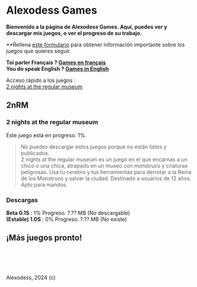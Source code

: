 # Alexodess Games
**Bienvenido a la página de Alexodess Games. Aquí, puedes ver y descargar mis juegos, o ver el progreso de su trabajo.**

**Rellena [este formulario](/sub.html) para obtener información importante sobre los juegos que quieres seguir.

**Toi parler Français ? [Games en français](/fr.md)**\
**You do speak English ? [Games in English](/)**

Acceso rápido a los juegos :\
[2 nights at the regular museum](#2nrm)

## 2nRM
### 2 nights at the regular museum
Este juego está en progreso. 1%.
> No puedes descargar estos juegos porque no están listos y publicados.\
> 2 nights at the regular museum es un juego en el que encarnas a un chico o una chica, atrapado en un museo con monstruos y criaturas peligrosas. Usa tu cerebro y tus herramientas para derrotar a la Reina de los Monstruos y salvar la ciudad. Destinado a usuarios de 12 años. Apto para mandos.

### Descargas
**Beta 0.1S** : 1% Progreso. ?.?? MB (No descargable)\
**(Estable) 1.0S** : 0% Progreso. ?.?? MB (No existe)

## ¡Más juegos pronto!
\
\
\
\
Alexodess, 2024 (c)
